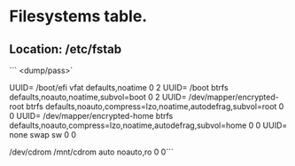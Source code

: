 # Filesystems table.
## Location: /etc/fstab

```<fs>            <mountpoint>                    <type>    <opts>                                                       <dump/pass>`

UUID=<uuid>     /boot/efi                       vfat      defaults,noatime                                              0     2
UUID=<uuid>     /boot                           btrfs     defaults,noauto,noatime,subvol=boot                           0     2
UUID=<uuid>     /dev/mapper/encrypted-root      btrfs     defaults,noauto,compress=lzo,noatime,autodefrag,subvol=root   0     0
UUID=<uuid>     /dev/mapper/encrypted-home      btrfs     defaults,noauto,compress=lzo,noatime,autodefrag,subvol=home   0     0
UUID=<uuid>     none                            swap      sw                                                            0     0

/dev/cdrom      /mnt/cdrom                      auto      noauto,ro                                                      0     0```
